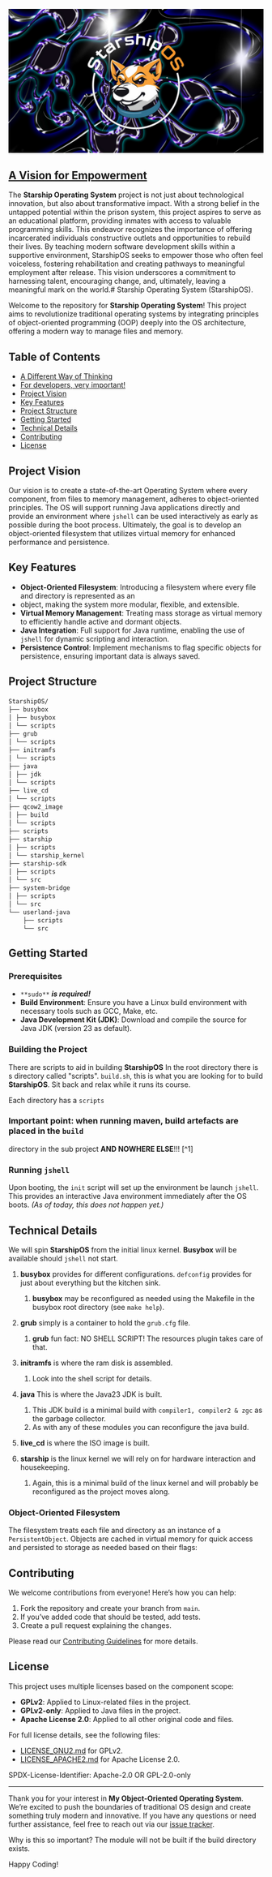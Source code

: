 ![StarshipOS](StarshipOS.png)

## [A Vision for Empowerment](doc/vision.md)

The **Starship Operating System** project is not just about technological innovation, but also about transformative
impact. With a strong belief in the untapped potential within the prison system, this project aspires to serve as an
educational platform, providing inmates with access to valuable programming skills. This endeavor recognizes the
importance of offering incarcerated individuals constructive outlets and opportunities to rebuild their lives. By
teaching modern software development skills within a supportive environment, StarshipOS seeks to empower those who often
feel voiceless, fostering rehabilitation and creating pathways to meaningful employment after release. This vision
underscores a commitment to harnessing talent, encouraging change, and, ultimately, leaving a meaningful mark on the
world.# Starship Operating System (StarshipOS). 

Welcome to the repository for **Starship Operating System**! This project aims to revolutionize traditional operating 
systems by integrating principles of object-oriented programming (OOP) deeply into the OS architecture, offering a 
modern way to manage files and memory.

## Table of Contents

- [A Different Way of Thinking](DIFFERENT_WAY.md)
- [For developers, very important!](IMPORTANT-README.md)
- [Project Vision](#project-vision)
- [Key Features](#key-features)
- [Project Structure](#project-structure)
- [Getting Started](#getting-started)
- [Technical Details](#technical-details)
- [Contributing](#contributing)
- [License](#license)

## Project Vision

Our vision is to create a state-of-the-art Operating System where every component, from files to memory management,
adheres to object-oriented principles. The OS will support running Java applications directly and provide an 
environment where `jshell` can be used interactively as early as possible during the boot process. Ultimately, 
the goal is to develop an object-oriented filesystem that utilizes virtual memory for enhanced performance 
and persistence.

## Key Features

- **Object-Oriented Filesystem**: Introducing a filesystem where every file and directory is represented as an
- object, making the system more modular, flexible, and extensible.
- **Virtual Memory Management**: Treating mass storage as virtual memory to efficiently handle active and dormant objects.
- **Java Integration**: Full support for Java runtime, enabling the use of `jshell` for dynamic scripting and interaction.
- **Persistence Control**: Implement mechanisms to flag specific objects for persistence, ensuring important data is always saved.

## Project Structure

```
StarshipOS/
├── busybox
│ ├── busybox
│ └── scripts
├── grub
│ └── scripts
├── initramfs
│ └── scripts
├── java
│ ├── jdk
│ └── scripts
├── live_cd
│ └── scripts
├── qcow2_image
│ ├── build
│ └── scripts
├── scripts
├── starship
│ ├── scripts
│ └── starship_kernel
├── starship-sdk
│ ├── scripts
│ └── src
├── system-bridge
│ ├── scripts
│ └── src
└── userland-java
    ├── scripts
    └── src
```

## Getting Started

### Prerequisites

- ``**sudo**`` ***is required!***
- **Build Environment**: Ensure you have a Linux build environment with necessary tools such as GCC, Make, etc.
- **Java Development Kit (JDK)**: Download and compile the source for Java JDK (version 23 as default).

### Building the Project

There are scripts to aid in building **StarshipOS**
In the root directory there is s directory called "scripts".
```build.sh```, this is what you are looking for to build **StarshipOS**.
Sit back and relax while it runs its course.

Each directory has a ``scripts``

### Important point: when running maven, build artefacts are placed in the ``build`` 
directory in the sub project **AND
NOWHERE ELSE**!!! [^1]

### Running `jshell`

Upon booting, the `init` script will set up the environment be launch `jshell`. This provides an interactive Java
environment immediately after the OS boots.
*(As of today, this does not happen yet.)*

## Technical Details

We will spin **StarshipOS** from the initial linux kernel. **Busybox** will be available should ```jshell``` not start.

1) **busybox** provides for different configurations. ``defconfig`` provides for just about everything but the kitchen
   sink.
   1) **busybox** may be reconfigured as needed using the Makefile in the busybox root directory (see ```make help```).

2) **grub** simply is a container to hold the ```grub.cfg``` file.
   1) **grub** fun fact: NO SHELL SCRIPT! The resources plugin takes care of that.

3) **initramfs** is where the ram disk is assembled.
   1) Look into the shell script for details.
4) **java** This is where the Java23 JDK is built.
   1) This JDK build is a minimal build with ``compiler1, compiler2 & zgc`` as the garbage collector.
   2) As with any of these modules you can reconfigure the java build.
5) **live_cd** is where the ISO image is built.
6) **starship** is the linux kernel we will rely on for hardware interaction and housekeeping.
   1) Again, this is a minimal build of the linux kernel and will probably be reconfigured as the project moves along.
### Object-Oriented Filesystem

The filesystem treats each file and directory as an instance of a `PersistentObject`. Objects are cached in virtual 
memory for quick access and persisted to storage as needed based on their flags:

## Contributing

We welcome contributions from everyone! Here’s how you can help:

1. Fork the repository and create your branch from `main`.
2. If you’ve added code that should be tested, add tests.
3. Create a pull request explaining the changes.

Please read our [Contributing Guidelines](docs/CONTRIBUTING.md) for more details.

## License

This project uses multiple licenses based on the component scope:

- **GPLv2**: Applied to Linux-related files in the project.
- **GPLv2-only**: Applied to Java files in the project.
- **Apache License 2.0**: Applied to all other original code and files.

For full license details, see the following files:

- [LICENSE_GNU2.md](LICENSE_GNU2.md) for GPLv2.
- [LICENSE_APACHE2.md](LICENSE_APACHE2.md) for Apache License 2.0.

SPDX-License-Identifier: Apache-2.0 OR GPL-2.0-only

---

Thank you for your interest in **My Object-Oriented Operating System**. We’re excited to push the boundaries 
of traditional OS design and create something truly modern and innovative. If you have any questions or need 
further assistance, feel free to reach out via our [issue tracker](https://github.com/your-repo/issues).

Why is this so important? The module will not be built if the build directory exists.

Happy Coding!
